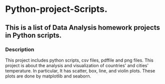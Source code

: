 # Python-project-Scripts.

## This is a list of Data Analysis homework projects in  Python scripts.

### Description

This project includes python scripts, csv files, pdffile and png files. This project is about the analysis and visualization of countries' and cities' temperature. In particular, It has scatter, box, line, and violin plots. These plots are done by matplotlib and seaborn.



